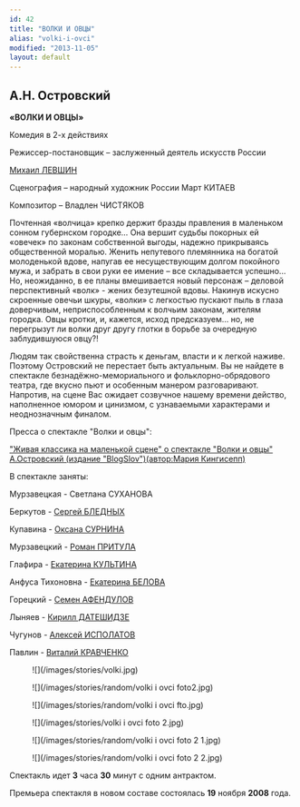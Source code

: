 ```yaml
---
id: 42
title: "ВОЛКИ И ОВЦЫ"
alias: "volki-i-ovci"
modified: "2013-11-05"
layout: default
---
```


## А.Н. Островский

**«ВОЛКИ И ОВЦЫ»**

Комедия в 2-х действиях

Режиссер-постановщик – заслуженный деятель искусств России

[Михаил ЛЕВШИН](153-mihail-levshin.html)

Сценография – народный художник России Март КИТАЕВ

Композитор – Владлен ЧИСТЯКОВ

Почтенная «волчица» крепко держит бразды правления в маленьком сонном губернском городке… Она вершит судьбы покорных ей «овечек» по законам собственной выгоды, надежно прикрываясь общественной моралью. Женить непутевого племянника на богатой молоденькой вдове, напугав ее несуществующим долгом покойного мужа, и забрать в свои руки ее имение – все складывается успешно… Но, неожиданно, в ее планы вмешивается новый персонаж – деловой перспективный «волк» - жених безутешной вдовы. Накинув искусно скроенные овечьи шкуры, «волки» с легкостью пускают пыль в глаза доверчивым, неприспособленным к волчьим законам, жителям городка. Овцы кротки, и, кажется, исход предсказуем… но, не перегрызут ли волки друг другу глотки в борьбе за очередную заблудившуюся овцу?!

Людям так свойственна страсть к деньгам, власти и к легкой наживе. Поэтому Островский не перестает быть актуальным. Вы не найдете в спектакле безнадёжно-мемориального и фольклорно-обрядового театра, где вкусно пьют и особенным манером разговаривают. Напротив, на сцене Вас ожидает созвучное нашему времени действо, наполненное юмором и цинизмом, с узнаваемыми характерами и неоднозначным финалом.

Пресса о спектакле "Волки и овцы":

["Живая классика на маленькой сцене" о спектакле "Волки и овцы" А.Островский (издание "BlogSlov")(автор:Мария Кингисепп)](269-pressa-vjlki-i-ovci.html)

В спектакле заняты:

Мурзавецкая - Светлана СУХАНОВА

Беркутов - [Сергей БЛЕДНЫХ](24-blednyh-sergej.html)

Купавина - [Оксана СУРНИНА](85-oksana-surnina.html)

Мурзавецкий - [Роман ПРИТУЛА](50-roman-pritula.html)

Глафира - [Екатерина КУЛЬТИНА](81-ekaterina-kyltina.html)

Анфуса Тихоновна - [Екатерина БЕЛОВА](23-belova-ekaterina.html)

Горецкий - [Семен АФЕНДУЛОВ](22-afendulov-semen.html)

Лыняев - [Кирилл ДАТЕШИДЗЕ](281-kirilldateshidze.html)

Чугунов - [Алексей ИСПОЛАТОВ](53-aleksei-ispolatov.html)

Павлин - [Виталий КРАВЧЕНКО](66-vitalii-kravchenko.html)

<figure>
![](/images/stories/volki.jpg)
</figure>

<figure>
![](/images/stories/random/volki i ovci foto2.jpg)
</figure>

<figure>
![](/images/stories/random/volki i ovci fto.jpg)
</figure>

<figure>
![](/images/stories/volki i ovci foto 2.jpg)
</figure>

<figure>
![](/images/stories/random/volki i ovci foto 2 1.jpg)
</figure>

<figure>
![](/images/stories/random/volki i ovci foto 2 2.jpg)
</figure>

Спектакль идет **3** часа **30** минут с одним антрактом.

Премьера спектакля в новом составе состоялась **19** ноября **2008** года.

